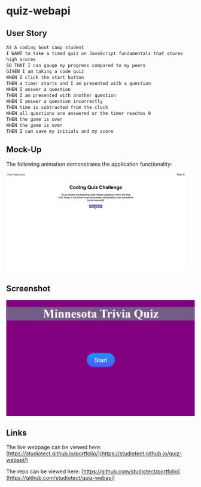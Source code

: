 # quiz-webapi

## User Story

```
AS A coding boot camp student
I WANT to take a timed quiz on JavaScript fundamentals that stores high scores
SO THAT I can gauge my progress compared to my peers
GIVEN I am taking a code quiz
WHEN I click the start button
THEN a timer starts and I am presented with a question
WHEN I answer a question
THEN I am presented with another question
WHEN I answer a question incorrectly
THEN time is subtracted from the clock
WHEN all questions are answered or the timer reaches 0
THEN the game is over
WHEN the game is over
THEN I can save my initials and my score
```

## Mock-Up

The following animation demonstrates the application functionality:

![A user clicks through an interactive coding quiz, then enters initials to save the high score before resetting and starting over.](./Assets/04-web-apis-homework-demo.gif)

## Screenshot

![Here's a screenshot of the home page](./assets/Screenshot.jpg)

## Links

The live webpage can be viewed here: [https://studiotect.github.io/portfolio/](https://studiotect.github.io/quiz-webapi/)

The repo can be viewed here: [https://github.com/studiotect/portfolio](https://github.com/studiotect/quiz-webapi)